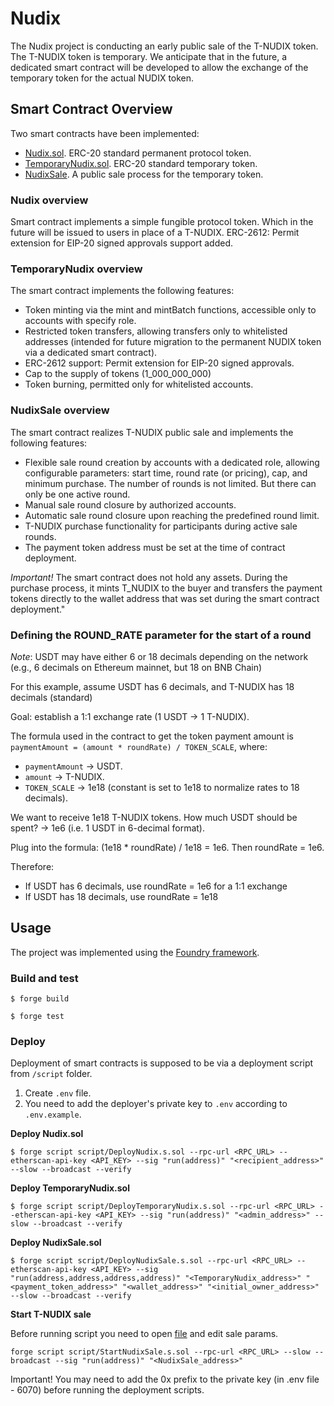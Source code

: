 # Nudix

The Nudix project is conducting an early public sale of the T-NUDIX token. The T-NUDIX token is temporary. We anticipate that in the future, a dedicated smart contract will be developed to allow the exchange of the temporary token for the actual NUDIX token.

## Smart Contract Overview

Two smart contracts have been implemented:

- [Nudix.sol](./src/Nudix.sol). ERC-20 standard permanent protocol token.
- [TemporaryNudix.sol](./src/TemporaryNudix.sol). ERC-20 standard temporary token.
- [NudixSale](./src/NudixSale.sol). A public sale process for the temporary token.

### Nudix overview

Smart contract implements a simple fungible protocol token. Which in the future will be issued to users in place of a T-NUDIX. ERC-2612: Permit extension for EIP-20 signed approvals support added.

### TemporaryNudix overview

The smart contract implements the following features:
- Token minting via the mint and mintBatch functions, accessible only to accounts with specify role.
- Restricted token transfers, allowing transfers only to whitelisted addresses (intended for future migration to the permanent NUDIX token via a dedicated smart contract).
- ERC-2612 support: Permit extension for EIP-20 signed approvals.
- Cap to the supply of tokens (1_000_000_000)
- Token burning, permitted only for whitelisted accounts.

### NudixSale overview

The smart contract realizes T-NUDIX public sale and implements the following features:
- Flexible sale round creation by accounts with a dedicated role, allowing configurable parameters: start time, round rate (or pricing), cap, and minimum purchase. The number of rounds is not limited. But there can only be one active round.
- Manual sale round closure by authorized accounts.
- Automatic sale round closure upon reaching the predefined round limit.
- T-NUDIX purchase functionality for participants during active sale rounds.
- The payment token address must be set at the time of contract deployment.

_Important!_ The smart contract does not hold any assets. During the purchase process, it mints T_NUDIX to the buyer and transfers the payment tokens directly to the wallet address that was set during the smart contract deployment."

### Defining the ROUND_RATE parameter for the start of a round

_Note_: USDT may have either 6 or 18 decimals depending on the network (e.g., 6 decimals on Ethereum mainnet, but 18 on BNB Chain)

For this example, assume USDT has 6 decimals, and T-NUDIX has 18 decimals (standard)

Goal: establish a 1:1 exchange rate (1 USDT -> 1 T-NUDIX).

The formula used in the contract to get the token payment amount is `paymentAmount = (amount * roundRate) / TOKEN_SCALE`, where:
  - `paymentAmount` -> USDT.
  - `amount` -> T-NUDIX.
  - `TOKEN_SCALE` -> 1e18 (constant is set to 1e18 to normalize rates to 18 decimals).

We want to receive 1e18 T-NUDIX tokens. How much USDT should be spent? -> 1e6 (i.e. 1 USDT in 6-decimal format).

Plug into the formula: (1e18 * roundRate) / 1e18 = 1e6.
Then roundRate = 1e6.

Therefore:
  - If USDT has 6 decimals, use roundRate = 1e6 for a 1:1 exchange
  - If USDT has 18 decimals, use roundRate = 1e18

## Usage

The project was implemented using the [Foundry framework](https://book.getfoundry.sh/).

### Build and test

```shell
$ forge build
```

```shell
$ forge test
```

### Deploy

Deployment of smart contracts is supposed to be via a deployment script from `/script` folder.

1. Create `.env` file.
2. You need to add the deployer's private key to `.env` according to `.env.example`.

**Deploy Nudix.sol**
```shell
$ forge script script/DeployNudix.s.sol --rpc-url <RPC_URL> --etherscan-api-key <API_KEY> --sig "run(address)" "<recipient_address>" --slow --broadcast --verify
```

**Deploy TemporaryNudix.sol**
```shell
$ forge script script/DeployTemporaryNudix.s.sol --rpc-url <RPC_URL> --etherscan-api-key <API_KEY> --sig "run(address)" "<admin_address>" --slow --broadcast --verify
```

**Deploy NudixSale.sol**
```shell
$ forge script script/DeployNudixSale.s.sol --rpc-url <RPC_URL> --etherscan-api-key <API_KEY> --sig "run(address,address,address,address)" "<TemporaryNudix_address>" "<payment_token_address>" "<wallet_address>" "<initial_owner_address>" --slow --broadcast --verify
```

**Start T-NUDIX sale**

Before running script you need to open [file](./script/StartNudixSale.s.sol) and edit sale params.

```shell
forge script script/StartNudixSale.s.sol --rpc-url <RPC_URL> --slow --broadcast --sig "run(address)" "<NudixSale_address>"
```

Important! You may need to add the 0x prefix to the private key (in .env file - 6070) before running the deployment scripts.